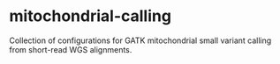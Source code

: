 # mitochondrial-calling
Collection of configurations for GATK mitochondrial small variant calling from short-read WGS alignments.
